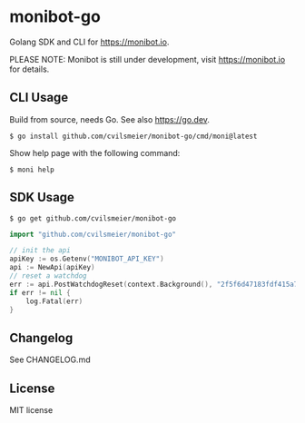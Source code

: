 # monibot-go

Golang SDK and CLI for <https://monibot.io>.

PLEASE NOTE: Monibot is still under development, visit <https://monibot.io> for details.

## CLI Usage

Build from source, needs Go. See also <https://go.dev>.

    $ go install github.com/cvilsmeier/monibot-go/cmd/moni@latest

Show help page with the following command:

    $ moni help

## SDK Usage

    $ go get github.com/cvilsmeier/monibot-go

```go
import "github.com/cvilsmeier/monibot-go"

// init the api
apiKey := os.Getenv("MONIBOT_API_KEY")
api := NewApi(apiKey)
// reset a watchdog
err := api.PostWatchdogReset(context.Background(), "2f5f6d47183fdf415a7476837351730c")
if err != nil {
    log.Fatal(err)
}
```

## Changelog

See CHANGELOG.md

## License

MIT license